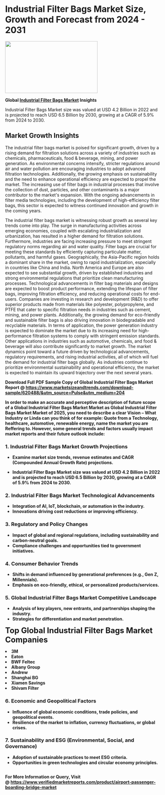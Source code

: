 <H1>Industrial Filter Bags Market Size, Growth and Forecast from 2024 - 2031</H1><img class="aligncenter size-medium wp-image-584254" src="https://thirdeyenews.in/wp-content/uploads/2024/09/Global-Market-Research-300x168.jpeg" alt="" width="300" height="168" /><p><strong>Global&nbsp;<a href="https://www.marketsizeandtrends.com/download-sample/620488/&amp;utm_source=Pulse&amp;utm_medium=204">Industrial Filter Bags Market</a> Insights</strong></p><p>Industrial Filter Bags Market size was valued at USD 4.2 Billion in 2022 and is projected to reach USD 6.5 Billion by 2030, growing at a CAGR of 5.9% from 2024 to 2030.</p><p><h2>Market Growth Insights</h2> <p>The industrial filter bags market is poised for significant growth, driven by a rising demand for filtration solutions across a variety of industries such as chemicals, pharmaceuticals, food & beverage, mining, and power generation. As environmental concerns intensify, stricter regulations around air and water pollution are encouraging industries to adopt advanced filtration technologies. Additionally, the growing emphasis on sustainability and the need to enhance operational efficiency are expected to propel the market. The increasing use of filter bags in industrial processes that involve the collection of dust, particles, and other contaminants is a major contributor to the market's expansion. With the ongoing advancements in filter media technologies, including the development of high-efficiency filter bags, this sector is expected to witness continued innovation and growth in the coming years.</p> <p><strong></strong></p> <p>The industrial filter bags market is witnessing robust growth as several key trends come into play. The surge in manufacturing activities across emerging economies, coupled with escalating industrialization and urbanization, has resulted in a higher demand for filtration solutions. Furthermore, industries are facing increasing pressure to meet stringent regulatory norms regarding air and water quality. Filter bags are crucial for meeting these standards by efficiently capturing particulate matter, pollutants, and harmful gases. Geographically, the Asia-Pacific region holds a dominant share in the market, owing to rapid industrialization, especially in countries like China and India. North America and Europe are also expected to see substantial growth, driven by established industries and strong environmental regulations that prioritize clean manufacturing processes. Technological advancements in filter bag materials and designs are expected to boost product performance, extending the lifespan of filter bags, improving filtration efficiency, and reducing operational costs for end-users. Companies are investing in research and development (R&D) to offer superior products made from materials like polyester, polypropylene, and PTFE that cater to specific filtration needs in industries such as cement, mining, and power plants. Additionally, the growing demand for eco-friendly and sustainable filter bags is also driving innovation in biodegradable and recyclable materials. In terms of application, the power generation industry is expected to dominate the market due to its increasing need for high-performance filtration systems to comply with stringent emission standards. Other applications in industries such as automotive, chemicals, and food & beverage will also contribute significantly to market growth. The market dynamics point toward a future driven by technological advancements, regulatory requirements, and rising industrial activities, all of which will fuel the demand for industrial filter bags globally. As industries continue to prioritize environmental sustainability and operational efficiency, the market is expected to maintain its upward trajectory over the next several years.</p> <p><strong></p><p><span class=""><strong>Download Full PDF Sample Copy of Global Industrial Filter Bags Market Report</strong> @ <a href="https://www.marketsizeandtrends.com/download-sample/620488/&amp;utm_source=Pulse&amp;utm_medium=204" target="_blank">https://www.marketsizeandtrends.com/download-sample/620488/&amp;utm_source=Pulse&amp;utm_medium=204</a></span></p><p>In order to make an accurate and perceptive description of future scope of a Global&nbsp;Industrial Filter Bags Market Market as Global&nbsp;Industrial Filter Bags Market Market of 2025, you need to describe a clear Vision &ndash; What Industry or Linda can you think of for example: Quote from a Technology, healthcare, automotive, renewable energy, name the market you are Reffering to. However, some general trends and factors usually impact market reports and their future outlook include:</p><h3>1.&nbsp;<strong>Industrial Filter Bags Market Growth Projections</strong></h3><ul><li>Examine market size trends, revenue estimates and CAGR (Compounded Annual Growth Rate) projections.</li><li><p>Industrial Filter Bags Market size was valued at USD 4.2 Billion in 2022 and is projected to reach USD 6.5 Billion by 2030, growing at a CAGR of 5.9% from 2024 to 2030.</p></li></ul><h3>2.&nbsp;<strong>Industrial Filter Bags Market Technological Advancements</strong></h3><ul><li>Integration of AI, IoT, blockchain, or automation in the industry.</li><li>Innovations driving cost reductions or improving efficiency.</li></ul><h3>3.&nbsp;<strong>Regulatory and Policy Changes</strong></h3><ul><li>Impact of global and regional regulations, including sustainability and carbon-neutral goals.</li><li>Compliance challenges and opportunities tied to government initiatives.</li></ul><h3>4.&nbsp;<strong>Consumer Behavior Trends</strong></h3><ul><li>Shifts in demand influenced by generational preferences (e.g., Gen Z, Millennials).</li><li>Emphasis on eco-friendly, ethical, or personalized products/services.</li></ul><h3>5.&nbsp;<strong>Global Industrial Filter Bags Market Competitive Landscape</strong></h3><ul><li>Analysis of key players, new entrants, and partnerships shaping the industry.</li><li>Strategies for differentiation and market penetration.</li></ul><p data-pm-slice="1 1 []"><span style="color: inherit; font-family: inherit; font-size: 25px;">Top Global Industrial Filter Bags Market Companies</span></p><div class="" data-test-id=""><p><li>3M</li><li> Eaton</li><li> BWF Feltec</li><li> Albany Group</li><li> Andrew</li><li> Shanghai BG</li><li> Xiamen Savings</li><li> Shivam Filter</li></p></div><h3>6.&nbsp;<strong>Economic and Geopolitical Factors</strong></h3><ul><li>Influence of global economic conditions, trade policies, and geopolitical events.</li><li>Resilience of the market to inflation, currency fluctuations, or global crises.</li></ul><h3>7.&nbsp;<strong>Sustainability and ESG (Environmental, Social, and Governance)</strong></h3><ul><li>Adoption of sustainable practices to meet ESG criteria.</li><li>Opportunities in green technologies and circular economy principles.</li></ul><h2><strong style="font-size: 14px;">For More Information or Query, Visit @&nbsp;</strong><a style="background-color: #ffffff; font-size: 14px;" href="https://www.marketsizeandtrends.com/report/industrial-filter-bags-market/" target="_blank">https://www.verifiedmarketreports.com/product/airport-passenger-boarding-bridge-market</a></h2>
